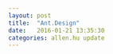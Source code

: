```yaml
---
layout: post
title:  "Ant.Design"
date:   2016-01-21 13:35:30
categories: allen.hu update
---
```




